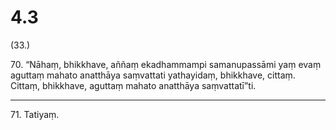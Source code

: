 

# 4.3


(33.)

70\. “Nāhaṃ, bhikkhave, aññaṃ ekadhammampi samanupassāmi yaṃ evaṃ aguttaṃ mahato anatthāya saṃvattati yathayidaṃ, bhikkhave, cittaṃ. Cittaṃ, bhikkhave, aguttaṃ mahato anatthāya saṃvattatī”ti.

---

71\. Tatiyaṃ.





